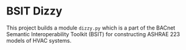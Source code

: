 # BSIT Dizzy

This project builds a module `dizzy.py` which is a part of the BACnet Semantic
Interoperability Toolkit (BSIT) for constructing ASHRAE 223 models of HVAC
systems.

